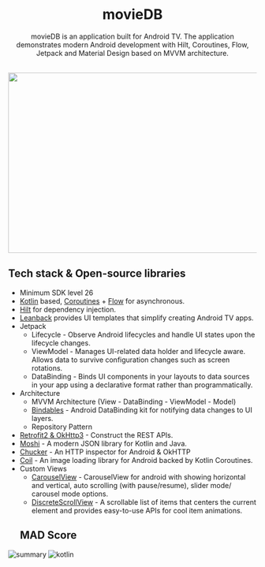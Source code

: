 <h1 align="center">movieDB</h1>

<p align="center"> 
  movieDB is an application built for Android TV. The application demonstrates modern Android development with Hilt, Coroutines, Flow, Jetpack and Material Design based on MVVM architecture.
</p>
</br>
<img src="https://user-images.githubusercontent.com/42215231/154843378-6bf75242-1379-4ed9-b07c-3898a2911227.gif" width="600" height="366" />

## Tech stack & Open-source libraries
- Minimum SDK level 26
- [Kotlin](https://kotlinlang.org/) based, [Coroutines](https://github.com/Kotlin/kotlinx.coroutines) + [Flow](https://kotlin.github.io/kotlinx.coroutines/kotlinx-coroutines-core/kotlinx.coroutines.flow/) for asynchronous.
- [Hilt](https://dagger.dev/hilt/) for dependency injection.
- [Leanback](https://developer.android.com/jetpack/androidx/releases/leanback) provides UI templates that simplify creating Android TV apps.
- Jetpack
  - Lifecycle - Observe Android lifecycles and handle UI states upon the lifecycle changes.
  - ViewModel - Manages UI-related data holder and lifecycle aware. Allows data to survive configuration changes such as screen rotations.
  - DataBinding - Binds UI components in your layouts to data sources in your app using a declarative format rather than programmatically.
- Architecture
  - MVVM Architecture (View - DataBinding - ViewModel - Model)
  - [Bindables](https://github.com/skydoves/bindables) - Android DataBinding kit for notifying data changes to UI layers.
  - Repository Pattern
- [Retrofit2 & OkHttp3](https://github.com/square/retrofit) - Construct the REST APIs.
- [Moshi](https://github.com/square/moshi/) - A modern JSON library for Kotlin and Java.
- [Chucker](https://github.com/ChuckerTeam/chucker) - An HTTP inspector for Android & OkHTTP
- [Coil](https://github.com/coil-kt/coil) - An image loading library for Android backed by Kotlin Coroutines.
- Custom Views
  - [CarouselView](https://github.com/alirezat775/carousel-view) - CarouselView for android with showing horizontal and vertical, auto scrolling (with pause/resume), slider mode/ carousel mode options.
  - [DiscreteScrollView](https://github.com/yarolegovich/DiscreteScrollView) - A scrollable list of items that centers the current element and provides easy-to-use APIs for cool item animations.
  ## MAD Score
![summary](https://user-images.githubusercontent.com/42215231/154801143-1a5233d5-b421-4063-9401-9f14a15d0a11.png)
![kotlin](https://user-images.githubusercontent.com/42215231/154801133-45cc6db7-94ec-47f1-96fc-ad8c7c41b3d7.png)

